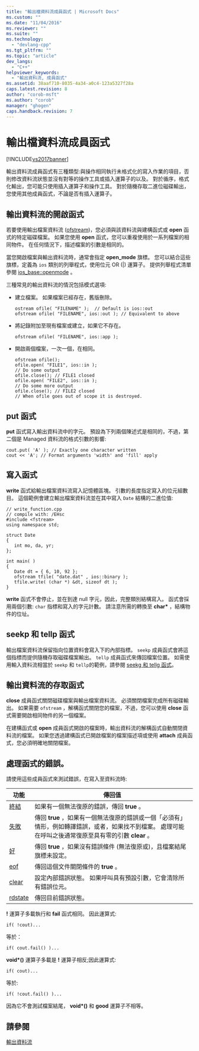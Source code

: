 ```yaml
---
title: "輸出檔資料流成員函式 | Microsoft Docs"
ms.custom: ""
ms.date: "11/04/2016"
ms.reviewer: ""
ms.suite: ""
ms.technology: 
  - "devlang-cpp"
ms.tgt_pltfrm: ""
ms.topic: "article"
dev_langs: 
  - "C++"
helpviewer_keywords: 
  - "輸出資料流, 成員函式"
ms.assetid: 38aaf710-8035-4a34-a0c4-123a5327f28a
caps.latest.revision: 8
author: "corob-msft"
ms.author: "corob"
manager: "ghogen"
caps.handback.revision: 7
---
```

# 輸出檔資料流成員函式
[!INCLUDE[vs2017banner](../assembler/inline/includes/vs2017banner.md)]

輸出資料流成員函式有三種類型:與操作相同執行未格式化的寫入作業的項目，否則修改資料流狀態並沒有對等的操作工具或插入運算子的以及。  對於循序，格式化輸出，您可能只使用插入運算子和操作工具。  對於隨機存取二進位磁碟輸出，您使用其他成員函式，不論是否有插入運算子。  
  
## 輸出資料流的開啟函式  
 若要使用輸出檔案資料流 \([ofstream](../Topic/ofstream.md)\)，您必須與該資料流與建構函式或 **open** 函式的特定磁碟檔案。  如果您使用 **open** 函式，您可以重複使用於一系列檔案的相同物件。  在任何情況下，描述檔案的引數是相同的。  
  
 當您開啟檔案與輸出資料流時，通常會指定 **open\_mode** 旗標。  您可以結合這些旗標，定義為 `ios` 類別的列舉程式，使用位元 OR \(&#124;\) 運算子。  提供列舉程式清單參閱 [ios\_base::openmode](../Topic/ios_base::openmode.md) 。  
  
 三種常見的輸出資料流的情況包括模式選項:  
  
-   建立檔案。  如果檔案已經存在，舊版刪除。  
  
    ```  
    ostream ofile( "FILENAME" );  // Default is ios::out  
    ofstream ofile( "FILENAME", ios::out ); // Equivalent to above  
    ```  
  
-   將記錄附加至現有檔案或建立，如果它不存在。  
  
    ```  
    ofstream ofile( "FILENAME", ios::app );  
    ```  
  
-   開啟兩個檔案，一次一個，在相同。  
  
    ```  
    ofstream ofile();  
    ofile.open( "FILE1", ios::in );  
    // Do some output  
    ofile.close(); // FILE1 closed  
    ofile.open( "FILE2", ios::in );  
    // Do some more output  
    ofile.close(); // FILE2 closed  
    // When ofile goes out of scope it is destroyed.  
    ```  
  
## put 函式  
 **put** 函式寫入輸出資料流中的字元。  預設為下列兩個陳述式是相同的，不過，第二個是 Managed 資料流的格式引數的影響:  
  
```  
cout.put( 'A' ); // Exactly one character written  
cout << 'A'; // Format arguments 'width' and 'fill' apply   
```  
  
## 寫入函式  
 **write** 函式給輸出檔案資料流寫入記憶體區塊。  引數的長度指定寫入的位元組數目。  這個範例會建立輸出檔案資料流並在其中寫入 `Date` 結構的二進位值:  
  
```  
// write_function.cpp  
// compile with: /EHsc  
#include <fstream>  
using namespace std;  
  
struct Date  
{  
   int mo, da, yr;  
};  
  
int main( )  
{  
   Date dt = { 6, 10, 92 };  
   ofstream tfile( "date.dat" , ios::binary );  
   tfile.write( (char *) &dt, sizeof dt );  
}  
```  
  
 **write** 函式不會停止，並在到達 null 字元，因此，完整類別結構寫入。  函式會採用兩個引數: `char` 指標和寫入的字元計數。  請注意所需的轉換至 **char\*** ，結構物件的位址。  
  
## seekp 和 tellp 函式  
 輸出檔案資料流保留指向位置資料會寫入下的內部指標。  `seekp` 成員函式會將這個指標而提供隨機存取磁碟檔案輸出。  `tellp` 成員函式來傳回檔案位置。  如需使用輸入資料流相當於 `seekp` 和 `tellp`的範例，請參閱 [seekg 和 tellg 函式](../standard-library/input-stream-member-functions.md)。  
  
## 輸出資料流的存取函式  
 **close** 成員函式關閉磁碟檔案與輸出檔案資料流。  必須關閉檔案完成所有磁碟輸出。  如果需要 `ofstream` ，解構函式關閉您的檔案，不過，您可以使用 **close** 函式需要開啟相同物件的另一個檔案。  
  
 在建構函式或 **open** 成員函式開啟的檔案時，輸出資料流的解構函式自動關閉資料流的檔案。  如果您透過建構函式已開啟檔案的檔案描述項或使用 **attach** 成員函式，您必須明確地關閉檔案。  
  
##  <a name="vclrferrorprocessingfunctionsanchor10"></a> 處理函式的錯誤。  
 請使用這些成員函式來測試錯誤，在寫入至資料流時:  
  
|功能|傳回值|  
|--------|---------|  
|[終結](../Topic/basic_ios::bad.md)|如果有一個無法復原的錯誤，傳回 **true** 。|  
|[失敗](../Topic/basic_ios::fail.md)|傳回 **true** ，如果有一個無法復原的錯誤或一個「必須有」情形，例如轉譯錯誤，或者，如果找不到檔案。  處理可能在呼叫之後通常復原至具有零的引數 **clear** 。|  
|[好](../Topic/basic_ios::good.md)|傳回 **true** ，如果沒有錯誤條件 \(無法復原或\)，且檔案結尾旗標未設定。|  
|[eof](../Topic/basic_ios::eof.md)|傳回這個文件關閉條件的 **true** 。|  
|[clear](../Topic/basic_ios::clear.md)|設定內部錯誤狀態。  如果呼叫具有預設引數，它會清除所有錯誤位元。|  
|[rdstate](../Topic/basic_ios::rdstate.md)|傳回目前錯誤狀態。|  
  
 **\!** 運算子多載執行和 **fail** 函式相同。  因此運算式:  
  
```  
if( !cout)...  
```  
  
 等於：  
  
```  
if( cout.fail() )...  
```  
  
 **void\*\(\)** 運算子多載是 **\!** 運算子相反;因此運算式:  
  
```  
if( cout)...  
```  
  
 等於:  
  
```  
if( !cout.fail() )...  
```  
  
 因為它不會測試檔案結尾， **void\*\(\)** 和 **good** 運算子不相等。  
  
## 請參閱  
 [輸出資料流](../standard-library/output-streams.md)
